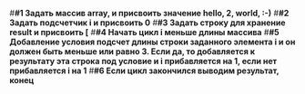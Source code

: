 ﻿#**#1 Задать массив array, и присвоить значение hello, 2, world, :-)**
﻿#**#2 Задать подсчетчик i и присвоить 0**
﻿#**#3 Задать строку для хранение result и присвоить [**
﻿#**#4 Начать цикл i меньше длины массива**
﻿#**#5 Добавление условия подсчет длины строки заданного элемента i и он должен быть меньше или равно 3. Если да, то добавляется к результату эта строка под условие и i прибавляется на 1, если нет прибавляется i на 1**
﻿#**#6 Если цикл закончился выводим результат, конец**
